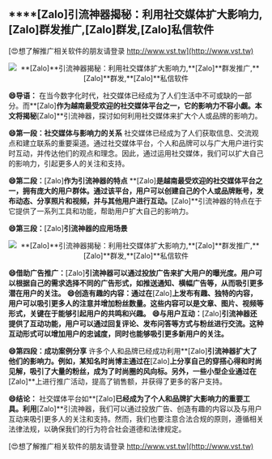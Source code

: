 ## ****[Zalo]**引流神器揭秘：利用社交媒体扩大影响力,**[Zalo]**群发推广,**[Zalo]**群发,**[Zalo]**私信软件**

[😍想了解推广相关软件的朋友请登录 http://www.vst.tw](http://www.vst.tw)

 <center><img src="https://vst.tw/MP4/tuiguang/png/1.png" alt="**[Zalo]**引流神器揭秘：利用社交媒体扩大影响力,**[Zalo]**群发推广,**[Zalo]**群发,**[Zalo]**私信软件"></center>

**😄导语：**
在当今数字化时代，社交媒体已经成为了人们生活中不可或缺的一部分。而**[Zalo]**作为越南最受欢迎的社交媒体平台之一，它的影响力不容小觑。本文将揭秘**[Zalo]**引流神器，探讨如何利用社交媒体来扩大个人或品牌的影响力。

**😄第一段：社交媒体与影响力的关系**
社交媒体已经成为了人们获取信息、交流观点和建立联系的重要渠道。通过社交媒体平台，个人和品牌可以与广大用户进行实时互动，并传达他们的观点和理念。因此，通过运用社交媒体，我们可以扩大自己的影响力，引起更多人的关注和支持。

**😄第二段：**[Zalo]**作为引流神器的特点**
**[Zalo]**是越南最受欢迎的社交媒体平台之一，拥有庞大的用户群体。通过该平台，用户可以创建自己的个人或品牌账号，发布动态、分享照片和视频，并与其他用户进行互动。**[Zalo]**引流神器的特点在于它提供了一系列工具和功能，帮助用户扩大自己的影响力。

**😄第三段：**[Zalo]**引流神器的应用场景**

 <center><img src="https://vst.tw/MP4/tuiguang/png/8.png" alt="**[Zalo]**引流神器揭秘：利用社交媒体扩大影响力,**[Zalo]**群发推广,**[Zalo]**群发,**[Zalo]**私信软件"></center>

**😄借助广告推广：**[Zalo]**引流神器可以通过投放广告来扩大用户的曝光度。用户可以根据自己的需求选择不同的广告形式，如推送通知、横幅广告等，从而吸引更多潜在用户的关注。**
**😄创造有趣的内容：通过在**[Zalo]**上发布有趣、独特的内容，用户可以吸引更多人的注意并增加粉丝数量。这些内容可以是文章、图片、视频等形式，关键在于能够引起用户的共鸣和兴趣。**
**😄与用户互动：**[Zalo]**引流神器还提供了互动功能，用户可以通过回复评论、发布问答等方式与粉丝进行交流。这种互动形式可以增加用户的忠诚度，同时也能够吸引更多新用户的关注。**

**😄第四段：成功案例分享**
许多个人和品牌已经成功利用**[Zalo]**引流神器扩大了他们的影响力。例如，某知名时尚博主通过在**[Zalo]**上分享自己的穿搭心得和时尚见解，吸引了大量的粉丝，成为了时尚圈的风向标。另外，一些小型企业通过在**[Zalo]**上进行推广活动，提高了销售额，并获得了更多的客户支持。

**😄结论：**
社交媒体平台如**[Zalo]**已经成为了个人和品牌扩大影响力的重要工具。利用**[Zalo]**引流神器，我们可以通过投放广告、创造有趣的内容以及与用户互动来吸引更多人的关注和支持。然而，我们也要注意合法合规的原则，遵循相关法律法规，以确保我们的行为符合社会道德和法律规定。

[😍想了解推广相关软件的朋友请登录 http://www.vst.tw](http://www.vst.tw)



